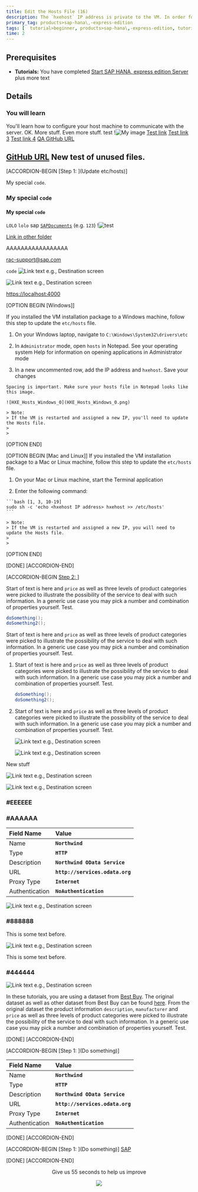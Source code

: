 ```yaml
---
title: Edit the Hosts File (16)
description: The `hxehost` IP address is private to the VM. In order for applications on your laptop (like your web browser) to access `hxehost`, add the `hxehost` IP address to your laptop's hostname map.
primary_tag: products>sap-hana\,-express-edition
tags: [  tutorial>beginner, products>sap-hana\,-express-edition, tutorial>cp-starter-scenario ]
time: 2
---
```


## Prerequisites
 - **Tutorials:** You have completed [Start SAP HANA, express edition Server](hxe-ua-getting-started-vm) plus more text

## Details
### You will learn
You'll learn how to configure your host machine to communicate with the server. OK. More stuff. Even more stuff.
test
!![My image](444444.png)
[Test link](https://localhost:Reloa4004/testLink.html)
[Test link 3](https://localhost/testLink)
[Test link 4](https://127.0.0.1/testLink.html)
[QA GitHub URL](https://raw.githubusercontent.com/SAPDocuments/Tutorials/tutorials/smth)


<a href="https://raw.githubusercontent.com/SAPDocuments/Tutorials/tutorials/smth">GitHub URL</a>
New test of unused files.
---

[ACCORDION-BEGIN [Step 1: ](Update etc/hosts)]

My special `code`.

### My special `code`

#### My special `code`

`LOLO`  `lolo` sap [`SAPDocuments`](mission.cp-starter-ibpm-employeeonboarding)
(e.g. `123`)
!![test](Noborder.png)

[Link in other folder](..\abap-connectivity-daemon-mqtt-bridge\add-unimplemented-methods.png)

AAAAAAAAAAAAAAAAA

<rac-support@sap.com>

 `code` ![Link text e.g., Destination screen](HXE_Hosts_Windows_0.png)

![Link text e.g., Destination `screen`](https://images.pexels.com/photos/67636/rose-blue-flower-rose-blooms-67636.jpeg?auto=compress&cs=tinysrgb&h=750&w=1260)

<https://localhost:4000>


[OPTION BEGIN [Windows]]

If you installed the VM installation package to a Windows machine, follow this step to update the `etc/hosts` file.

1.   On your Windows laptop, navigate to `C:\Windows\System32\drivers\etc`

2.   In `Administrator` mode, open `hosts` in Notepad. See your operating system Help for information on opening applications in Administrator mode

3.   In a new uncommented row, add the IP address and `hxehost`. Save your changes

    Spacing is important. Make sure your hosts file in Notepad looks like this image.

    ![HXE_Hosts_Windows_0](HXE_Hosts_Windows_0.png)

    > Note:
    > If the VM is restarted and assigned a new IP, you'll need to update the Hosts file.
    >
    >

[OPTION END]


[OPTION BEGIN [Mac and Linux]]
If you installed the VM installation package to a Mac or Linux machine, follow this step to update the `etc/hosts` file.

1.   On your Mac or Linux machine, start the Terminal application

2.   Enter the following command:

    ```bash [1, 3, 10-19]
    sudo sh -c 'echo <hxehost IP address> hxehost >> /etc/hosts'
    ```

    > Note:
    > If the VM is restarted and assigned a new IP, you will need to update the Hosts file.
    >
    >


[OPTION END]

[DONE]
[ACCORDION-END]

[ACCORDION-BEGIN [Step 2: ](Spacing)]

Start of text is here and `price` as well as three levels of product categories were picked to illustrate the possibility of the service to deal with such information. In a generic use case you may pick a number and combination of properties yourself. Test.

```Java
doSomething();
doSomething2();
```

Start of text is here and `price` as well as three levels of product categories were picked to illustrate the possibility of the service to deal with such information. In a generic use case you may pick a number and combination of properties yourself. Test.

1. Start of text is here and `price` as well as three levels of product categories were picked to illustrate the possibility of the service to deal with such information. In a generic use case you may pick a number and combination of properties yourself. Test.

    ```Java
    doSomething();
    doSomething2();
    ```

2. Start of text is here and `price` as well as three levels of product categories were picked to illustrate the possibility of the service to deal with such information. In a generic use case you may pick a number and combination of properties yourself. Test.

    ![Link text e.g., Destination screen](HXE_Hosts_Windows_0.png)

    ![Link text e.g., Destination screen](https://images.pexels.com/photos/67636/rose-blue-flower-rose-blooms-67636.jpeg?auto=compress&cs=tinysrgb&h=750&w=1260)


New stuff

![Link text e.g., Destination screen](HXE_Hosts_Windows_0.png)

![Link text e.g., Destination screen](https://images.pexels.com/photos/67636/rose-blue-flower-rose-blooms-67636.jpeg?auto=compress&cs=tinysrgb&h=750&w=1260)



### #EEEEEE


### #AAAAAA


|  Field Name     | Value
|  :------------- | :-------------
|  Name           | **`Northwind`**
|  Type           | **`HTTP`**
|  Description    | **`Northwind OData Service`**
|  URL          | **`http://services.odata.org`**
|  Proxy Type   | **`Internet`**
|  Authentication | **`NoAuthentication`**

![Link text e.g., Destination screen](AAAAAA.png)

### #888888

This is some text before.

![Link text e.g., Destination screen](888888.png)

This is some text before.

### #444444

![Link text e.g., Destination screen](444444.png)


In these tutorials, you are using a dataset from [Best Buy](https://www.bestbuy.com/). The original dataset as well as other dataset from Best Buy can be found [here](https://github.com/BestBuyAPIs/open-data-set/). From the original dataset the product information `description`, `manufacturer` and `price` as well as three levels of product categories were picked to illustrate the possibility of the service to deal with such information. In a generic use case you may pick a number and combination of properties yourself. Test.

[DONE]
[ACCORDION-END]


[ACCORDION-BEGIN [Step 1: ](Do something)]

|  Field Name     | Value
|  :------------- | :-------------
|  Name           | **`Northwind`**
|  Type           | **`HTTP`**
|  Description    | **`Northwind OData Service`**
|  URL          | **`http://services.odata.org`**
|  Proxy Type   | **`Internet`**
|  Authentication | **`NoAuthentication`**

[DONE]
[ACCORDION-END]


[ACCORDION-BEGIN [Step 1: ](Do something)]
[SAP](https://www.sap.com)

[DONE]
[ACCORDION-END]

<p style="text-align: center;">Give us 55 seconds to help us improve</p>

<p style="text-align: center;"><img src="https://raw.githubusercontent.com/SAPDocuments/Tutorials/master/data/images/285738_Emotion_Faces_R_purple.png"></p>
